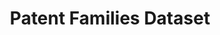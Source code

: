 ---
layout: default
description: Patent applicants frequently file groups of patent applications linked
  together by priority claims. These priority claims create families of patent applications
  that share features such as inventors, priority dates, and technical descriptions.
  By analyzing these linkages, each patent can be assigned a family identifier that
  it shares with other patents in the same family. This data set includes two levels
  of family identifiers (clone for near copies, and extended for more attenuated linkages)
  for each patent issued 2005-2014
title: Patent Families Dataset
url: https://storage.googleapis.com/jmk_public/Younge-Kuhn_Patent_Families_2017-09-25.csv
uuid: eaee5eaa-985b-4ba5-a13a-797d3cfeef1f
---